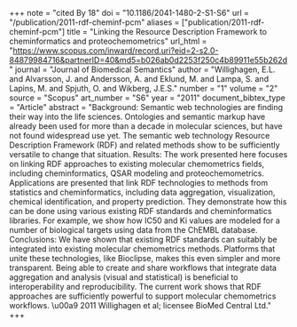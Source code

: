 +++
note = "cited By 18"
doi = "10.1186/2041-1480-2-S1-S6"
url = "/publication/2011-rdf-cheminf-pcm"
aliases = ["publication/2011-rdf-cheminf-pcm"]
title = "Linking the Resource Description Framework to cheminformatics and proteochemometrics"
url_html = "https://www.scopus.com/inward/record.uri?eid=2-s2.0-84879984716&partnerID=40&md5=b026ab0d2253f250c4b89911e55b262d"
journal = "Journal of Biomedical Semantics"
author = "Willighagen, E.L. and Alvarsson, J. and Andersson, A. and Eklund, M. and Lampa, S. and Lapins, M. and Spjuth, O. and Wikberg, J.E.S."
number = "1"
volume = "2"
source = "Scopus"
art_number = "S6"
year = "2011"
document_bibtex_type = "Article"
abstract = "Background: Semantic web technologies are finding their way into the life sciences. Ontologies and semantic markup have already been used for more than a decade in molecular sciences, but have not found widespread use yet. The semantic web technology Resource Description Framework (RDF) and related methods show to be sufficiently versatile to change that situation. Results: The work presented here focuses on linking RDF approaches to existing molecular chemometrics fields, including cheminformatics, QSAR modeling and proteochemometrics. Applications are presented that link RDF technologies to methods from statistics and cheminformatics, including data aggregation, visualization, chemical identification, and property prediction. They demonstrate how this can be done using various existing RDF standards and cheminformatics libraries. For example, we show how IC50 and Ki values are modeled for a number of biological targets using data from the ChEMBL database. Conclusions: We have shown that existing RDF standards can suitably be integrated into existing molecular chemometrics methods. Platforms that unite these technologies, like Bioclipse, makes this even simpler and more transparent. Being able to create and share workflows that integrate data aggregation and analysis (visual and statistical) is beneficial to interoperability and reproducibility. The current work shows that RDF approaches are sufficiently powerful to support molecular chemometrics workflows. \u00a9 2011 Willighagen et al; licensee BioMed Central Ltd."
+++

